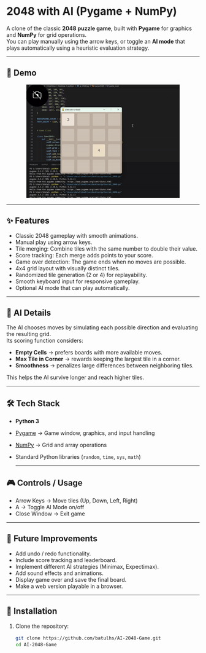 # 2048 with AI (Pygame + NumPy)

A clone of the classic **2048 puzzle game**, built with **Pygame** for graphics and **NumPy** for grid operations.  
You can play manually using the arrow keys, or toggle an **AI mode** that plays automatically using a heuristic evaluation strategy.

---

## 📸 Demo
<p align="center">
  <img src="demo/gameplay.gif" alt="Gameplay Demo" width="400"/>
</p>



---

## ✨ Features

- Classic 2048 gameplay with smooth animations.
- Manual play using arrow keys.
- Tile merging: Combine tiles with the same number to double their value.
- Score tracking: Each merge adds points to your score.
- Game over detection: The game ends when no moves are possible.
- 4x4 grid layout with visually distinct tiles.
- Randomized tile generation (2 or 4) for replayability.
- Smooth keyboard input for responsive gameplay.
- Optional AI mode that can play automatically.

---

## 🤖 AI Details
The AI chooses moves by simulating each possible direction and evaluating the resulting grid.  
Its scoring function considers:
- **Empty Cells** → prefers boards with more available moves.  
- **Max Tile in Corner** → rewards keeping the largest tile in a corner.  
- **Smoothness** → penalizes large differences between neighboring tiles.  

This helps the AI survive longer and reach higher tiles.

---

## 🛠 Tech Stack
- **Python 3**
- [Pygame](https://www.pygame.org/) → Game window, graphics, and input handling
- [NumPy](https://numpy.org/) → Grid and array operations
- Standard Python libraries (`random`, `time`, `sys`, `math`)
  
  ---

## 🎮 Controls / Usage
- Arrow Keys → Move tiles (Up, Down, Left, Right)
- A → Toggle AI Mode on/off
- Close Window → Exit game

---

## 🔮 Future Improvements
- Add undo / redo functionality.
- Include score tracking and leaderboard.
- Implement different AI strategies (Minimax, Expectimax).
- Add sound effects and animations.
- Display game over and save the final board.
- Make a web version playable in a browser.

---

## 🚀 Installation
1. Clone the repository:
   ```bash
   git clone https://github.com/batulhs/AI-2048-Game.git
   cd AI-2048-Game
